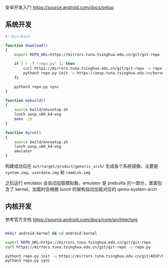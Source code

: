 

安卓开发入门 https://source.android.com/docs/setup

## 系统开发

```sh
#!/bin/bash

function download()
{
    export REPO_URL=https://mirrors.tuna.tsinghua.edu.cn/git/git-repo

    if [ ! -f "repo.py" ]; then
        curl https://mirrors.tuna.tsinghua.edu.cn/git/git-repo -o repo.py
        python3 repo.py init -u https://aosp.tuna.tsinghua.edu.cn/kernel/manifest -b android-10.0.0_r41 --depth 1 --config
    fi

    python3 repo.py sync
}

function mybuild()
{
    source build/envsetup.sh 
    lunch aosp_x86_64-eng
    make -j8
}

function myrun()
{
    source build/envsetup.sh 
    lunch aosp_x86_64-eng
    emulator
}
```

构建成功后在 `out/target/product/generic_arch/` 生成各个系统镜像，主要是 `system.img`，`userdata.img` 和 `ramdisk.img`

之后运行 emulator 会自动加载模拟器，emulator 是 prebuilts 的一部分，里面包含了 kernel，加载时会根据 lunch 的架构自动加载对应的 qemu-system-arch

## 内核开发

参考官方文档 https://source.android.com/docs/core/architecture

```sh

mkdir android-kernel && cd android-kernel

export REPO_URL=https://mirrors.tuna.tsinghua.edu.cn/git/git-repo
curl https://mirrors.tuna.tsinghua.edu.cn/git/git-repo -o repo.py

python3 repo.py init -u https://mirrors.tuna.tsinghua.edu.cn/git/AOSP/kernel/manifest -b common-android-4.19-stable --depth 1
python3 repo.py sync
```

